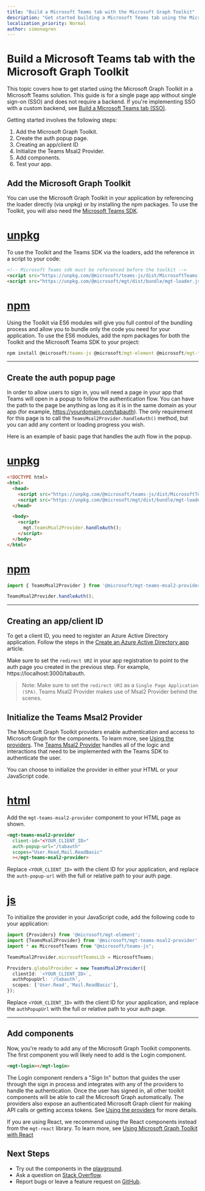 ```yaml
---
title: "Build a Microsoft Teams tab with the Microsoft Graph Toolkit"
description: "Get started building a Microsoft Teams tab using the Microsoft Graph Toolkit."
localization_priority: Normal
author: simonagren
---
```


# Build a Microsoft Teams tab with the Microsoft Graph Toolkit

This topic covers how to get started using the Microsoft Graph Toolkit in a Microsoft Teams solution. This guide is for a single page app without single sign-on (SSO) and does not require a backend. If you're implementing SSO with a custom backend, see [Build a Microsoft Teams tab (SSO)](./build-a-microsoft-teams-sso-tab.md).

Getting started involves the following steps:

1. Add the Microsoft Graph Toolkit.
1. Create the auth popup page.
1. Creating an app/client ID
1. Initialize the Teams Msal2 Provider.
1. Add components.
1. Test your app.

## Add the Microsoft Graph Toolkit

You can use the Microsoft Graph Toolkit in your application by referencing the loader directly (via unpkg) or by installing the npm packages. To use the Toolkit, you will also need the [Microsoft Teams SDK](/javascript/api/overview/msteams-client?view=msteams-client-js-latest&preserve-view=true#using-the-sdk).

# [unpkg](#tab/unpkg)
To use the Toolkit and the Teams SDK via the loaders, add the reference in a script to your code:

```html
<!-- Microsoft Teams sdk must be referenced before the toolkit -->
<script src="https://unpkg.com/@microsoft/teams-js/dist/MicrosoftTeams.min.js" crossorigin="anonymous"></script>
<script src="https://unpkg.com/@microsoft/mgt/dist/bundle/mgt-loader.js"></script>
```

# [npm](#tab/npm)
Using the Toolkit via ES6 modules will give you full control of the bundling process and allow you to bundle only the code you need for your application. To use the ES6 modules, add the npm packages for both the Toolkit and the Microsoft Teams SDK to your project:

```cmd
npm install @microsoft/teams-js @microsoft/mgt-element @microsoft/mgt-teams-msal2-provider @microsoft/mgt-components
```

---

## Create the auth popup page

In order to allow users to sign in, you will need a page in your app that Teams will open in a popup to follow the authentication flow. You can have the path to the page be anything as long as it is in the same domain as your app (for example, https://yourdomain.com/tabauth). The only requirement for this page is to call the `TeamsMsal2Provider.handleAuth()` method, but you can add any content or loading progress you wish.

Here is an example of basic page that handles the auth flow in the popup.

# [unpkg](#tab/unpkg)
```html
<!DOCTYPE html>
<html>
  <head>
    <script src="https://unpkg.com/@microsoft/teams-js/dist/MicrosoftTeams.min.js" crossorigin="anonymous"></script>
    <script src="https://unpkg.com/@microsoft/mgt/dist/bundle/mgt-loader.js"></script>
  </head>

  <body>
    <script>
      mgt.TeamsMsal2Provider.handleAuth();
    </script>
  </body>
</html>
```
# [npm](#tab/npm)
```js
import { TeamsMsal2Provider } from '@microsoft/mgt-teams-msal2-provider';

TeamsMsal2Provider.handleAuth();
```

---

## Creating an app/client ID
To get a client ID, you need to register an Azure Active Directory application. Follow the steps in the [Create an Azure Active Directory app](./add-aad-app-registration.md) article.

Make sure to set the `redirect URI` in your app registration to point to the auth page you created in the previous step. For example, https://localhost:3000/tabauth.

> Note: Make sure to set the `redirect URI` as a `Single Page Application (SPA)`. Teams Msal2 Provider makes use of Msal2 Provider behind the scenes.

## Initialize the Teams Msal2 Provider

The Microsoft Graph Toolkit providers enable authentication and access to Microsoft Graph for the components. To learn more, see [Using the providers](../providers/providers.md). The [Teams Msal2 Provider](../providers/teams-msal2.md) handles all of the logic and interactions that need to be implemented with the Teams SDK to authenticate the user.

You can choose to initialize the provider in either your HTML or your JavaScript code. 

# [html](#tab/html)


Add the `mgt-teams-msal2-provider` component to your HTML page as shown.

```html
<mgt-teams-msal2-provider 
  client-id="<YOUR_CLIENT_ID>"
  auth-popup-url="/tabauth"
  scopes="User.Read,Mail.ReadBasic"
  ></mgt-teams-msal2-provider>
```

Replace `<YOUR_CLIENT_ID>` with the client ID for your application, and replace the `auth-popup-url` with the full or relative path to your auth page. 

# [js](#tab/js)


To initialize the provider in your JavaScript code, add the following code to your application:

```ts
import {Providers} from '@microsoft/mgt-element';
import {TeamsMsal2Provider} from '@microsoft/mgt-teams-msal2-provider';
import * as MicrosoftTeams from "@microsoft/teams-js";

TeamsMsal2Provider.microsoftTeamsLib = MicrosoftTeams;

Providers.globalProvider = new TeamsMsal2Provider({
  clientId: `<YOUR_CLIENT_ID>`,
  authPopupUrl: '/tabauth',
  scopes: ['User.Read','Mail.ReadBasic'],
});
```
Replace `<YOUR_CLIENT_ID>` with the client ID for your application, and replace the `authPopupUrl` with the full or relative path to your auth page.

---
## Add components

Now, you're ready to add any of the Microsoft Graph Toolkit components. The first component you will likely need to add is the Login component.

```HTML
<mgt-login></mgt-login>
```

The Login component renders a "Sign In" button that guides the user through the sign in process and integrates with any of the providers to handle the authentication. Once the user has signed in, all other toolkit components will be able to call the Microsoft Graph automatically. The providers also expose an authenticated Microsoft Graph client for making API calls or getting access tokens. See [Using the providers](../providers/providers.md) for more details.

If you are using React, we recommend using the React components instead from the `mgt-react` library. To learn more, see [Using Microsoft Graph Toolkit with React](./use-toolkit-with-react.md)

## Next Steps
- Try out the components in the [playground](https://mgt.dev).
- Ask a question on [Stack Overflow](https://aka.ms/mgt-question).
- Report bugs or leave a feature request on [GitHub](https://aka.ms/mgt).
